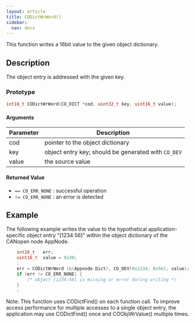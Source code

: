 ```yaml
---
layout: article
title: CODictWrWord()
sidebar:
  nav: docs
---
```


This function writes a 16bit value to the given object dictionary.

<!--more-->

## Description

The object entry is addressed with the given key.

### Prototype

```c
int16_t CODictWrWord(CO_DICT *cod, uint32_t key, uint16_t value);
```

#### Arguments

| Parameter | Description |
| --- | --- |
| cod | pointer to the object dictionary |
| key | object entry key; should be generated with `CO_DEV` |
| value | the source value |

#### Returned Value

- `== CO_ERR_NONE` : successful operation
- `!= CO_ERR_NONE` : an error is detected

## Example

The following example writes the value to the hypothetical application-specific object entry "[1234:56]" within the object dictionary of the CANopen node AppNode.

```c
    int16_t   err;
    uint16_t  value = 0x30;
    :
    err = CODictWrWord (&(Appnode.Dict), CO_DEV(0x1234, 0x56), value);
    if (err != CO_ERR_NONE) {
        /* object [1234:56] is missing or error during writing */
    }
    :

```

Note: This function uses CODictFind() on each function call. To improve access performance for multiple accesses to a single object entry, the application may use CODictFind() once and COObjWrValue() multiple times.
